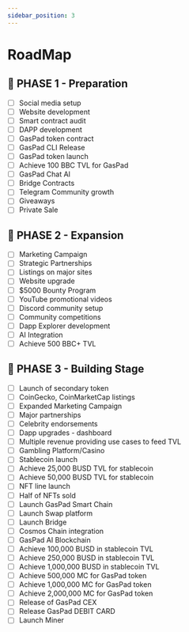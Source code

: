 ```yaml
---
sidebar_position: 3
---
```


# RoadMap

## 🚀 PHASE 1 - Preparation 

- [ ] Social media setup
- [ ] Website development
- [ ] Smart contract audit
- [ ] DAPP development
- [ ] GasPad token contract
- [ ] GasPad CLI Release
- [ ] GasPad token launch
- [ ] Achieve 100 BBC TVL for GasPad
- [ ] GasPad Chat AI
- [ ] Bridge Contracts
- [ ] Telegram Community growth
- [ ] Giveaways
- [ ] Private Sale

## 🚀 PHASE 2 - Expansion

- [ ] Marketing Campaign
- [ ] Strategic Partnerships
- [ ] Listings on major sites
- [ ] Website upgrade
- [ ] $5000 Bounty Program
- [ ] YouTube promotional videos
- [ ] Discord community setup
- [ ] Community competitions
- [ ] Dapp Explorer development
- [ ] AI Integration
- [ ] Achieve 500 BBC+ TVL

## 🚀 PHASE 3 - Building Stage

- [ ] Launch of secondary token
- [ ] CoinGecko, CoinMarketCap listings
- [ ] Expanded Marketing Campaign
- [ ] Major partnerships
- [ ] Celebrity endorsements
- [ ] Dapp upgrades - dashboard
- [ ] Multiple revenue providing use cases to feed TVL
- [ ] Gambling Platform/Casino
- [ ] Stablecoin launch
- [ ] Achieve 25,000 BUSD TVL for stablecoin
- [ ] Achieve 50,000 BUSD TVL for stablecoin
- [ ] NFT line launch
- [ ] Half of NFTs sold
- [ ] Launch GasPad Smart Chain
- [ ] Launch Swap platform
- [ ] Launch Bridge
- [ ] Cosmos Chain integration
- [ ] GasPad AI Blockchain
- [ ] Achieve 100,000 BUSD in stablecoin TVL
- [ ] Achieve 250,000 BUSD in stablecoin TVL
- [ ] Achieve 1,000,000 BUSD in stablecoin TVL
- [ ] Achieve 500,000 MC for GasPad token
- [ ] Achieve 1,000,000 MC for GasPad token
- [ ] Achieve 2,000,000 MC for GasPad token
- [ ] Release of GasPad CEX
- [ ] Release GasPad DEBIT CARD
- [ ] Launch Miner
